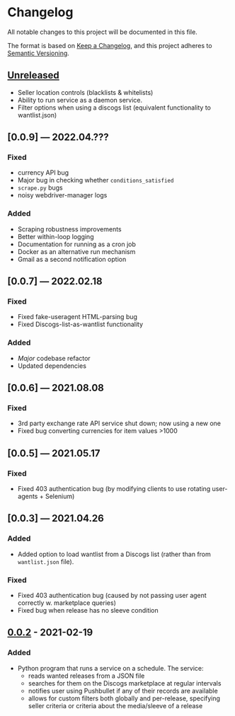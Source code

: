 # Changelog

All notable changes to this project will be documented in this file.

The format is based on [Keep a Changelog](https://keepachangelog.com/en/1.0.0/),
and this project adheres to [Semantic Versioning](https://semver.org/spec/v2.0.0.html).

## [Unreleased]

* Seller location controls (blacklists & whitelists)
* Ability to run service as a daemon service.
* Filter options when using a discogs list (equivalent functionality to wantlist.json)

## [0.0.9] — 2022.04.???

### Fixed
* currency API bug
* Major bug in checking whether `conditions_satisfied`
* `scrape.py` bugs
* noisy webdriver-manager logs

### Added
* Scraping robustness improvements
* Better within-loop logging
* Documentation for running as a cron job
* Docker as an alternative run mechanism
* Gmail as a second notification option

## [0.0.7] — 2022.02.18

### Fixed
* Fixed fake-useragent HTML-parsing bug
* Fixed Discogs-list-as-wantlist functionality

### Added
* _Major_ codebase refactor
* Updated dependencies

## [0.0.6] — 2021.08.08

### Fixed
* 3rd party exchange rate API service shut down; now using a new one
* Fixed bug converting currencies for item values >1000

## [0.0.5] — 2021.05.17
### Fixed
* Fixed 403 authentication bug (by modifying clients to use rotating user-agents + Selenium)

## [0.0.3] — 2021.04.26
### Added
* Added option to load wantlist from a Discogs list (rather than from ```wantlist.json``` file).

### Fixed
* Fixed 403 authentication bug (caused by not passing user agent correctly w. marketplace queries)
* Fixed bug when release has no sleeve condition

## [0.0.2] - 2021-02-19
### Added
* Python program that runs a service on a schedule. The service: 
  * reads wanted releases from a JSON file
  * searches for them on the Discogs marketplace at regular intervals
  * notifies user using Pushbullet if any of their records are available  
  * allows for custom filters both globally and per-release, specifying seller criteria 
  or criteria about the media/sleeve of a release 

[Unreleased]: https://github.com/michaelhball/discogs_alert/compare/v0.0.2...HEAD
[0.0.2]: https://github.com/michaelhball/discogs_alert/releases/tag/v0.0.2
